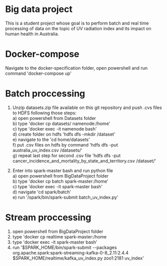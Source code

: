 # Big data project

This is a student project whose goal is to perform batch and real time processing of data on the topic of UV radiation index and its impact on human
health in Australia.

# Docker-compose
Navigate to the docker-specification folder, open powershell and run command 'docker-compose up'

# Batch proccessing
1. Unzip datasets.zip file available on this git repository and push .cvs files to HDFS following those steps:  
  a) open powershell from Datasets folder  
  b) type 'docker cp datasets/ namenode:/home'  
  c) type 'docker exec -it namenode bash'  
  d) create folder on hdfs 'hdfs dfs -mkdir /dataset'  
  e) navigate to the 'cd home/datasets'  
  f) put .csv files on hdfs by command 'hdfs dfs -put australia_uv_index.csv /datasets/'  
  g) repeat last step for second .csv file 'hdfs dfs -put cancer_incidence_and_mortality_by_state_and_territory.csv /dataset/'  
 
 2. Enter into spark-master bash and run python file  
  a) open powershell from BigDataProject folder  
  b) type 'docker cp batch spark-master:/home'  
  c) type 'docker exec -it spark-master bash'  
  d) navigate 'cd spark/batch'  
  e) run '/spark/bin/spark-submit batch_uv_index.py'  
  
# Stream proccessing
  1. open powershell from BigDataProject folder  
  2. type 'docker cp realtime spark-master:/home  
  3. type 'docker exec -it spark-master bash'  
  4. run '$SPARK_HOME/bin/spark-submit --packages org.apache.spark:spark-streaming-kafka-0-8_2.11:2.4.4 $SPARK_HOME/realtime/kafka_uv_index.py zoo1:2181 uv_index'  
